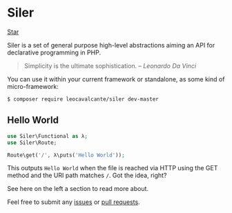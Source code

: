 # Siler

<!-- Place this tag where you want the button to render. -->
<a class="github-button" href="https://github.com/leocavalcante/siler" data-count-href="/leocavalcante/siler/stargazers" data-count-api="/repos/leocavalcante/siler#stargazers_count" data-count-aria-label="# stargazers on GitHub" aria-label="Star leocavalcante/siler on GitHub">Star</a>
<!-- Place this tag in your head or just before your close body tag. -->
<script async defer src="https://buttons.github.io/buttons.js"></script>

Siler is a set of general purpose high-level abstractions aiming an API for declarative programming in PHP.

> Simplicity is the ultimate sophistication. – <cite>Leonardo Da Vinci</cite>

You can use it within your current framework or standalone, as some kind of micro-framework:

```shell
$ composer require leocavalcante/siler dev-master
```

## Hello World

```php
use Siler\Functional as λ;
use Siler\Route;

Route\get('/', λ\puts('Hello World'));
```

This outputs `Hello World` when the file is reached via HTTP using the GET method and the URI path matches `/`. Got the idea, right?

See here on the left a section to read more about.

Feel free to submit any [issues](https://github.com/leocavalcante/siler/issues) or [pull requests](https://github.com/leocavalcante/siler/pulls).
